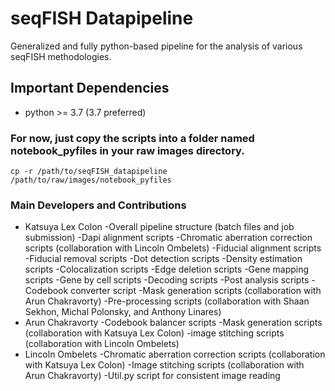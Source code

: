 # seqFISH Datapipeline
Generalized and fully python-based pipeline for the analysis of various seqFISH methodologies.

## Important Dependencies
- python >= 3.7 (3.7 preferred)

### For now, just copy the scripts into a folder named notebook_pyfiles in your raw images directory. 
```
cp -r /path/to/seqFISH_datapipeline /path/to/raw/images/notebook_pyfiles
```
### Main Developers and Contributions
- Katsuya Lex Colon
	-Overall pipeline structure (batch files and job submission)
	-Dapi alignment scripts
	-Chromatic aberration correction scripts (collaboration with Lincoln Ombelets)
	-Fiducial alignment scripts
	-Fiducial removal scripts
	-Dot detection scripts
	-Density estimation scripts
	-Colocalization scripts
	-Edge deletion scripts
	-Gene mapping scripts
	-Gene by cell scripts
	-Decoding scripts
	-Post analysis scripts
	-Codebook converter script
	-Mask generation scripts (collaboration with Arun Chakravorty)
	-Pre-processing scripts (collaboration with Shaan Sekhon, Michal Polonsky, and Anthony Linares)
- Arun Chakravorty
	-Codebook balancer scripts
	-Mask generation scripts (collaboration with Katsuya Lex Colon)
	-image stitching scripts (collaboration with Lincoln Ombelets)
- Lincoln Ombelets
	-Chromatic aberration correction scripts (collaboration with Katsuya Lex Colon)
	-Image stitching scripts (collaboration with Arun Chakravorty)
	-Util.py script for consistent image reading
